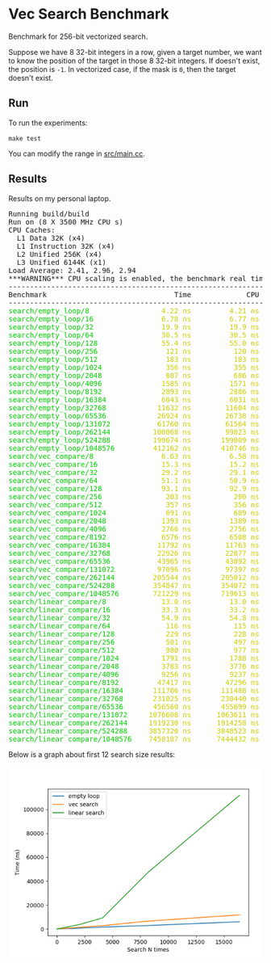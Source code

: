 # Vec Search Benchmark

Benchmark for 256-bit vectorized search.

Suppose we have 8 32-bit integers in a row, given a target number, we want to
know the position of the target in those 8 32-bit integers. If doesn't exist,
the position is `-1`. In vectorized case, if the mask is `0`, then the target
doesn't exist.

## Run

To run the experiments:

    make test

You can modify the range in [src/main.cc](src/main.cc).

## Results

Results on my personal laptop.

<pre>Running build/build
Run on (8 X 3500 MHz CPU s)
CPU Caches:
  L1 Data 32K (x4)
  L1 Instruction 32K (x4)
  L2 Unified 256K (x4)
  L3 Unified 6144K (x1)
Load Average: 2.41, 2.96, 2.94
***WARNING*** CPU scaling is enabled, the benchmark real time measurements may be noisy and will incur extra overhead.
------------------------------------------------------------------------
Benchmark                              Time             CPU   Iterations
------------------------------------------------------------------------
<font color="#00CD00">search/empty_loop/8           </font><font color="#CDCD00">      4.22 ns         4.21 ns   </font><font color="#00CDCD"> 170690707</font>
<font color="#00CD00">search/empty_loop/16          </font><font color="#CDCD00">      6.78 ns         6.77 ns   </font><font color="#00CDCD"> 100477828</font>
<font color="#00CD00">search/empty_loop/32          </font><font color="#CDCD00">      19.9 ns         19.9 ns   </font><font color="#00CDCD">  34658427</font>
<font color="#00CD00">search/empty_loop/64          </font><font color="#CDCD00">      30.5 ns         30.5 ns   </font><font color="#00CDCD">  22755700</font>
<font color="#00CD00">search/empty_loop/128         </font><font color="#CDCD00">      55.4 ns         55.0 ns   </font><font color="#00CDCD">  13627027</font>
<font color="#00CD00">search/empty_loop/256         </font><font color="#CDCD00">       121 ns          120 ns   </font><font color="#00CDCD">   6340810</font>
<font color="#00CD00">search/empty_loop/512         </font><font color="#CDCD00">       183 ns          183 ns   </font><font color="#00CDCD">   3454610</font>
<font color="#00CD00">search/empty_loop/1024        </font><font color="#CDCD00">       356 ns          355 ns   </font><font color="#00CDCD">   1994854</font>
<font color="#00CD00">search/empty_loop/2048        </font><font color="#CDCD00">       687 ns          686 ns   </font><font color="#00CDCD">   1010099</font>
<font color="#00CD00">search/empty_loop/4096        </font><font color="#CDCD00">      1585 ns         1571 ns   </font><font color="#00CDCD">    489928</font>
<font color="#00CD00">search/empty_loop/8192        </font><font color="#CDCD00">      2893 ns         2886 ns   </font><font color="#00CDCD">    208904</font>
<font color="#00CD00">search/empty_loop/16384       </font><font color="#CDCD00">      6043 ns         6031 ns   </font><font color="#00CDCD">    122026</font>
<font color="#00CD00">search/empty_loop/32768       </font><font color="#CDCD00">     11632 ns        11604 ns   </font><font color="#00CDCD">     59242</font>
<font color="#00CD00">search/empty_loop/65536       </font><font color="#CDCD00">     26924 ns        26738 ns   </font><font color="#00CDCD">     29559</font>
<font color="#00CD00">search/empty_loop/131072      </font><font color="#CDCD00">     61760 ns        61564 ns   </font><font color="#00CDCD">     11988</font>
<font color="#00CD00">search/empty_loop/262144      </font><font color="#CDCD00">    100068 ns        99823 ns   </font><font color="#00CDCD">      5993</font>
<font color="#00CD00">search/empty_loop/524288      </font><font color="#CDCD00">    199674 ns       199009 ns   </font><font color="#00CDCD">      3691</font>
<font color="#00CD00">search/empty_loop/1048576     </font><font color="#CDCD00">    412162 ns       410746 ns   </font><font color="#00CDCD">      1708</font>
<font color="#00CD00">search/vec_compare/8          </font><font color="#CDCD00">      6.63 ns         6.58 ns   </font><font color="#00CDCD"> 113861295</font>
<font color="#00CD00">search/vec_compare/16         </font><font color="#CDCD00">      15.3 ns         15.2 ns   </font><font color="#00CDCD">  44950017</font>
<font color="#00CD00">search/vec_compare/32         </font><font color="#CDCD00">      29.2 ns         29.1 ns   </font><font color="#00CDCD">  23209660</font>
<font color="#00CD00">search/vec_compare/64         </font><font color="#CDCD00">      51.1 ns         50.9 ns   </font><font color="#00CDCD">  13604827</font>
<font color="#00CD00">search/vec_compare/128        </font><font color="#CDCD00">      93.1 ns         92.9 ns   </font><font color="#00CDCD">   7065160</font>
<font color="#00CD00">search/vec_compare/256        </font><font color="#CDCD00">       203 ns          200 ns   </font><font color="#00CDCD">   3854172</font>
<font color="#00CD00">search/vec_compare/512        </font><font color="#CDCD00">       357 ns          356 ns   </font><font color="#00CDCD">   1444548</font>
<font color="#00CD00">search/vec_compare/1024       </font><font color="#CDCD00">       691 ns          689 ns   </font><font color="#00CDCD">    973806</font>
<font color="#00CD00">search/vec_compare/2048       </font><font color="#CDCD00">      1393 ns         1389 ns   </font><font color="#00CDCD">    492154</font>
<font color="#00CD00">search/vec_compare/4096       </font><font color="#CDCD00">      2766 ns         2756 ns   </font><font color="#00CDCD">    251607</font>
<font color="#00CD00">search/vec_compare/8192       </font><font color="#CDCD00">      6576 ns         6508 ns   </font><font color="#00CDCD">    121894</font>
<font color="#00CD00">search/vec_compare/16384      </font><font color="#CDCD00">     11792 ns        11763 ns   </font><font color="#00CDCD">     47878</font>
<font color="#00CD00">search/vec_compare/32768      </font><font color="#CDCD00">     22926 ns        22877 ns   </font><font color="#00CDCD">     31954</font>
<font color="#00CD00">search/vec_compare/65536      </font><font color="#CDCD00">     43965 ns        43892 ns   </font><font color="#00CDCD">     15845</font>
<font color="#00CD00">search/vec_compare/131072     </font><font color="#CDCD00">     97696 ns        97397 ns   </font><font color="#00CDCD">      7954</font>
<font color="#00CD00">search/vec_compare/262144     </font><font color="#CDCD00">    205544 ns       205012 ns   </font><font color="#00CDCD">      3448</font>
<font color="#00CD00">search/vec_compare/524288     </font><font color="#CDCD00">    354847 ns       354072 ns   </font><font color="#00CDCD">      1921</font>
<font color="#00CD00">search/vec_compare/1048576    </font><font color="#CDCD00">    721229 ns       719613 ns   </font><font color="#00CDCD">       971</font>
<font color="#00CD00">search/linear_compare/8       </font><font color="#CDCD00">      13.0 ns         13.0 ns   </font><font color="#00CDCD">  56985077</font>
<font color="#00CD00">search/linear_compare/16      </font><font color="#CDCD00">      33.3 ns         33.2 ns   </font><font color="#00CDCD">  22695905</font>
<font color="#00CD00">search/linear_compare/32      </font><font color="#CDCD00">      54.9 ns         54.8 ns   </font><font color="#00CDCD">  11257428</font>
<font color="#00CD00">search/linear_compare/64      </font><font color="#CDCD00">       116 ns          115 ns   </font><font color="#00CDCD">   6461681</font>
<font color="#00CD00">search/linear_compare/128     </font><font color="#CDCD00">       229 ns          228 ns   </font><font color="#00CDCD">   3051864</font>
<font color="#00CD00">search/linear_compare/256     </font><font color="#CDCD00">       501 ns          497 ns   </font><font color="#00CDCD">   1519802</font>
<font color="#00CD00">search/linear_compare/512     </font><font color="#CDCD00">       980 ns          977 ns   </font><font color="#00CDCD">    703921</font>
<font color="#00CD00">search/linear_compare/1024    </font><font color="#CDCD00">      1791 ns         1788 ns   </font><font color="#00CDCD">    370554</font>
<font color="#00CD00">search/linear_compare/2048    </font><font color="#CDCD00">      3783 ns         3776 ns   </font><font color="#00CDCD">    191692</font>
<font color="#00CD00">search/linear_compare/4096    </font><font color="#CDCD00">      9256 ns         9237 ns   </font><font color="#00CDCD">     78160</font>
<font color="#00CD00">search/linear_compare/8192    </font><font color="#CDCD00">     47417 ns        47296 ns   </font><font color="#00CDCD">     15160</font>
<font color="#00CD00">search/linear_compare/16384   </font><font color="#CDCD00">    111706 ns       111488 ns   </font><font color="#00CDCD">      5777</font>
<font color="#00CD00">search/linear_compare/32768   </font><font color="#CDCD00">    231025 ns       230440 ns   </font><font color="#00CDCD">      3040</font>
<font color="#00CD00">search/linear_compare/65536   </font><font color="#CDCD00">    456560 ns       455699 ns   </font><font color="#00CDCD">      1528</font>
<font color="#00CD00">search/linear_compare/131072  </font><font color="#CDCD00">   1076608 ns      1063611 ns   </font><font color="#00CDCD">       727</font>
<font color="#00CD00">search/linear_compare/262144  </font><font color="#CDCD00">   1919230 ns      1914258 ns   </font><font color="#00CDCD">       317</font>
<font color="#00CD00">search/linear_compare/524288  </font><font color="#CDCD00">   3857320 ns      3848523 ns   </font><font color="#00CDCD">       185</font>
<font color="#00CD00">search/linear_compare/1048576 </font><font color="#CDCD00">   7458187 ns      7444432 ns   </font><font color="#00CDCD">        91</font>
</pre>

Below is a graph about first 12 search size results:

![Time of different search sizes](figure/figure1.png)

